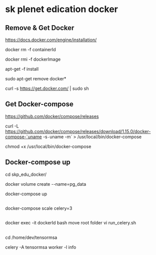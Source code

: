 
# sk plenet edication docker

## Remove & Get Docker
https://docs.docker.com/engine/installation/

docker rm -f containerId

docker rmi -f dockerImage

apt-get -f install

sudo apt-get remove docker*

curl -s https://get.docker.com/ | sudo sh


## Get Docker-compose
https://github.com/docker/compose/releases

curl -L https://github.com/docker/compose/releases/download/1.15.0/docker-compose-`uname -s`-`uname -m` > /usr/local/bin/docker-compose

chmod +x /usr/local/bin/docker-compose


## Docker-compose up
cd skp_edu_docker/

docker volume create --name=pg_data

docker-compose up


## 
docker-compose scale celery=3

##
docker exec -it dockerId bash
move root folder
vi run_celery.sh

##
cd /home/dev/tensormsa

celery -A tensormsa worker -l info
